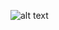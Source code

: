 ![alt text](https://github.com/eduardosanson/cambio/blob/feature/conversao-moeda/doc/image/architecture.png?raw=true)